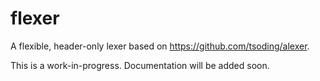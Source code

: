 # flexer

A flexible, header-only lexer based on https://github.com/tsoding/alexer.

This is a work-in-progress. Documentation will be added soon. 